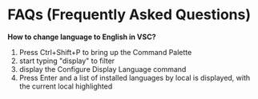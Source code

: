 # FAQs (Frequently Asked Questions)

**How to change language to English in VSC?**

1. Press Ctrl+Shift+P to bring up the Command Palette
2. start typing "display" to filter
3. display the Configure Display Language command 
4. Press Enter and a list of installed languages by local is displayed, with the current local highlighted